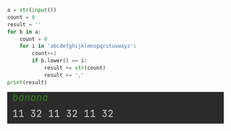 ```.py
a = str(input())
count = 0
result = ''
for b in a:
    count = 0
    for i in 'abcdefghijklmnopqrstuvwxyz':
        count+=1
        if b.lower() == i:
            result += str(count)
            result += ','
print(result)
```
![solution to the quiz](quiz1.png)

